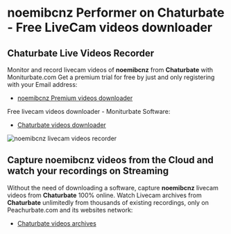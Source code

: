 # noemibcnz Performer on Chaturbate - Free LiveCam videos downloader

## Chaturbate Live Videos Recorder

Monitor and record livecam videos of **noemibcnz** from **Chaturbate** with Moniturbate.com
Get a premium trial for free by just and only registering with your Email address:
* [noemibcnz Premium videos downloader](https://moniturbate.com/request-demo-licence-key.html)

Free livecam videos downloader - Moniturbate Software:
* [Chaturbate videos downloader](https://moniturbate.com/moniturbate-download-software.html)

![noemibcnz livecam videos recorder](https://peachurnet.com/templates/moniturbate-software.png)


## Capture noemibcnz videos from the Cloud and watch your recordings on Streaming

Without the need of downloading a software, capture **noemibcnz** livecam videos from **Chaturbate** 100% online.
Watch Livecam archives from **Chaturbate** unlimitedly from thousands of existing recordings, only on Peachurbate.com and its websites network:
* [Chaturbate videos archives](https://peachurnet.com/)